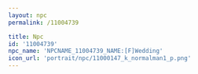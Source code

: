 ```yaml
---
layout: npc
permalink: /11004739

title: Npc
id: '11004739'
npc_name: 'NPCNAME_11004739_NAME:[F]Wedding'
icon_url: 'portrait/npc/11000147_k_normalman1_p.png'
---
```


